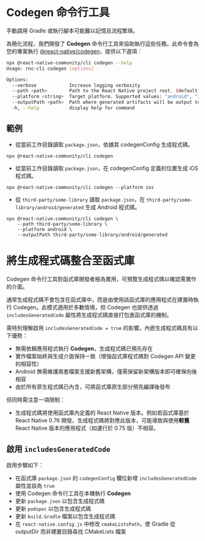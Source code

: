 # Codegen 命令行工具

手動調用 Gradle 或執行腳本可能難以記憶且流程繁瑣。

為簡化流程，我們開發了 **Codegen** 命令行工具來協助執行這些任務。此命令會為您的專案執行 [@react-native/codegen](https://www.npmjs.com/package/@react-native/codegen)，提供以下選項：

```sh
npx @react-native-community/cli codegen --help
Usage: rnc-cli codegen [options]

Options:
  --verbose            Increase logging verbosity
  --path <path>        Path to the React Native project root. (default: "/Users/MyUsername/projects/my-app")
  --platform <string>  Target platform. Supported values: "android", "ios", "all". (default: "all")
  --outputPath <path>  Path where generated artifacts will be output to.
  -h, --help           display help for command
```

## 範例

- 從當前工作目錄讀取 `package.json`，依據其 codegenConfig 生成程式碼。

```shell
npx @react-native-community/cli codegen
```

- 從當前工作目錄讀取 `package.json`，在 codegenConfig 定義的位置生成 iOS 程式碼。

```shell
npx @react-native-community/cli codegen --platform ios
```

- 從 `third-party/some-library` 讀取 `package.json`，在 `third-party/some-library/android/generated` 生成 Android 程式碼。

```shell
npx @react-native-community/cli codegen \
    --path third-party/some-library \
    --platform android \
    --outputPath third-party/some-library/android/generated
```

# 將生成程式碼整合至函式庫

Codegen 命令行工具對函式庫開發者極為實用，可預覽生成程式碼以確認需實作的介面。

通常生成程式碼不會包含在函式庫中，而是由使用該函式庫的應用程式在建置時執行 Codegen。此模式適用於多數情境，但 Codegen 也提供透過 `includesGeneratedCode` 屬性將生成程式碼直接打包進函式庫的機制。

需特別理解啟用 `includesGeneratedCode = true` 的影響。內嵌生成程式碼具有以下優勢：

- 無需依賴應用程式執行 **Codegen**，生成程式碼已預先存在
- 實作檔案始終與生成介面保持一致（增強函式庫程式碼對 Codegen API 變更的相容性）
- Android 無需維護兩套檔案支援新舊架構，僅需保留新架構版本即可確保向後相容
- 由於所有原生程式碼已內含，可將函式庫原生部分預先編譯後發布

但同時需注意一項限制：

- 生成程式碼將使用函式庫內定義的 React Native 版本。例如若函式庫基於 React Native 0.76 開發，生成程式碼將對應此版本，可能導致與使用**較舊** React Native 版本的應用程式（如運行於 0.75 版）不相容。

## 啟用 `includesGeneratedCode`

啟用步驟如下：

- 在函式庫 `package.json` 的 `codegenConfig` 欄位新增 `includesGeneratedCode` 屬性並設為 `true`
- 使用 Codegen 命令行工具在本機執行 **Codegen**
- 更新 `package.json` 以包含生成程式碼
- 更新 `podspec` 以包含生成程式碼
- 更新 `build.Gradle` 檔案以包含生成程式碼
- 在 `react-native.config.js` 中修改 `cmakeListsPath`，使 Gradle 從 outputDir 而非建置目錄尋找 CMakeLists 檔案